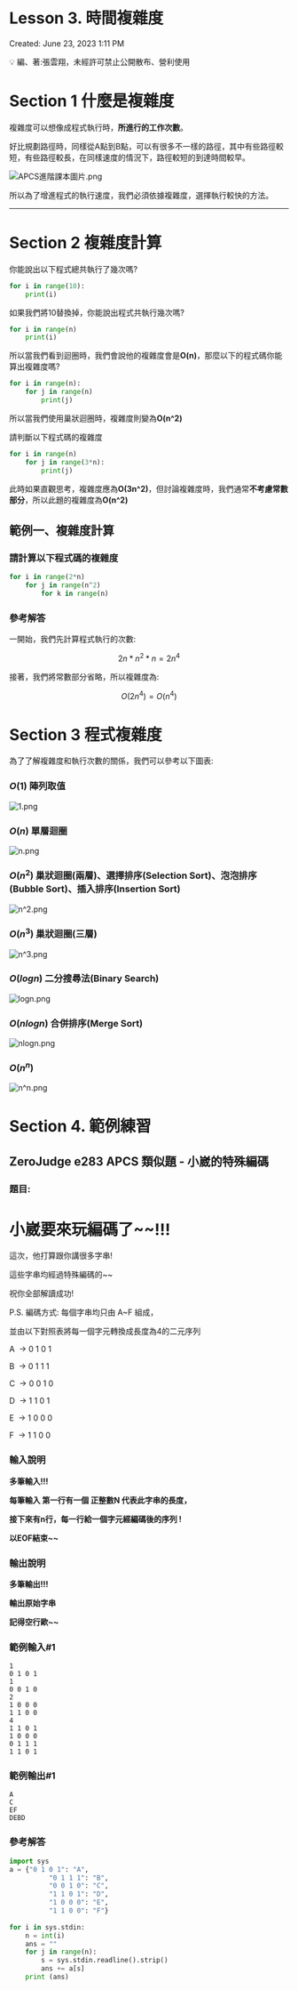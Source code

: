# Lesson 3. 時間複雜度

Created: June 23, 2023 1:11 PM

<aside>
💡 編、著:張雲翔，未經許可禁止公開散布、營利使用

</aside>

# Section 1 什麼是複雜度

複雜度可以想像成程式執行時，**所進行的工作次數**。

好比規劃路徑時，同樣從A點到B點，可以有很多不一樣的路徑，其中有些路徑較短，有些路徑較長，在同樣速度的情況下，路徑較短的到達時間較早。

![APCS進階課本圖片.png](Lesson%203%20%E6%99%82%E9%96%93%E8%A4%87%E9%9B%9C%E5%BA%A6%20c3d24cf0341544af9ace725d02fcb16f/APCS%25E9%2580%25B2%25E9%259A%258E%25E8%25AA%25B2%25E6%259C%25AC%25E5%259C%2596%25E7%2589%2587.png)

所以為了增進程式的執行速度，我們必須依據複雜度，選擇執行較快的方法。

---

# Section 2 複雜度計算

你能說出以下程式總共執行了幾次嗎?

```python
for i in range(10):
	print(i)
```

如果我們將10替換掉，你能說出程式共執行幾次嗎?

```python
for i in range(n)
	print(i)
```

所以當我們看到迴圈時，我們會說他的複雜度會是**O(n)**，那麼以下的程式碼你能算出複雜度嗎?

```python
for i in range(n):
	for j in range(n)
		print(j)
```

所以當我們使用巢狀迴圈時，複雜度則變為**O(n^2)**

請判斷以下程式碼的複雜度

```python
for i in range(n)
	for j in range(3*n):
		print(j)
```

此時如果直觀思考，複雜度應為**O(3n^2)**，但討論複雜度時，我們通常**不考慮常數部分**，所以此題的複雜度為**O(n^2)**

## 範例一、複雜度計算

### 請計算以下程式碼的複雜度

```python
for i in range(2*n)
	for j in range(n^2)
		for k in range(n)
```

### 參考解答

一開始，我們先計算程式執行的次數:

$$
2n *n^2*n=2n^4
$$

接著，我們將常數部分省略，所以複雜度為:

$$
O(2n^4) = O(n^4)
$$

# Section 3 程式複雜度

為了了解複雜度和執行次數的關係，我們可以參考以下圖表:

### $O(1)$ 陣列取值

![1.png](Lesson%203%20%E6%99%82%E9%96%93%E8%A4%87%E9%9B%9C%E5%BA%A6%20c3d24cf0341544af9ace725d02fcb16f/1.png)

### $O(n)$ 單層迴圈

![n.png](Lesson%203%20%E6%99%82%E9%96%93%E8%A4%87%E9%9B%9C%E5%BA%A6%20c3d24cf0341544af9ace725d02fcb16f/n.png)

### $O(n^2)$ 巢狀迴圈(兩層)、選擇排序(Selection Sort)、泡泡排序(Bubble Sort)、插入排序(Insertion Sort)

![n^2.png](Lesson%203%20%E6%99%82%E9%96%93%E8%A4%87%E9%9B%9C%E5%BA%A6%20c3d24cf0341544af9ace725d02fcb16f/n2.png)

### $O(n^3)$ 巢狀迴圈(三層)

![n^3.png](Lesson%203%20%E6%99%82%E9%96%93%E8%A4%87%E9%9B%9C%E5%BA%A6%20c3d24cf0341544af9ace725d02fcb16f/n3.png)

### $O(logn)$ 二分搜尋法(Binary Search)

![logn.png](Lesson%203%20%E6%99%82%E9%96%93%E8%A4%87%E9%9B%9C%E5%BA%A6%20c3d24cf0341544af9ace725d02fcb16f/logn.png)

### $O(nlogn)$ 合併排序(Merge Sort)

![nlogn.png](Lesson%203%20%E6%99%82%E9%96%93%E8%A4%87%E9%9B%9C%E5%BA%A6%20c3d24cf0341544af9ace725d02fcb16f/nlogn.png)

### $O(n^n)$

![n^n.png](Lesson%203%20%E6%99%82%E9%96%93%E8%A4%87%E9%9B%9C%E5%BA%A6%20c3d24cf0341544af9ace725d02fcb16f/nn.png)

# Section 4. 範例練習

## ZeroJudge e283 **APCS 類似題 - 小崴的特殊編碼**

### 題目:

# **小崴要來玩編碼了~~!!!**

這次，他打算跟你講很多字串!

這些字串均經過特殊編碼的~~

祝你全部解讀成功!

P.S. 編碼方式: 每個字串均只由 A~F 組成，

並由以下對照表將每一個字元轉換成長度為4的二元序列

A  -> 0 1 0 1

B  -> 0 1 1 1

C  -> 0 0 1 0

D  -> 1 1 0 1

E  -> 1 0 0 0

F  -> 1 1 0 0

### 輸入說明

**多筆輸入!!!**

**每筆輸入 第一行有一個 正整數N 代表此字串的長度，**

**接下來有n行，每一行給一個字元經編碼後的序列 !**

**以EOF結束~~**

### 輸出說明

**多筆輸出!!!**

**輸出原始字串**

**記得空行歐~~**

### 範例輸入#1

```
1
0 1 0 1
1
0 0 1 0
2
1 0 0 0
1 1 0 0
4
1 1 0 1
1 0 0 0
0 1 1 1
1 1 0 1
```

### 範例輸出#1

```
A
C
EF
DEBD
```

### 參考解答

```python
import sys
a = {"0 1 0 1": "A",
          "0 1 1 1": "B",
          "0 0 1 0": "C",
          "1 1 0 1": "D",
          "1 0 0 0": "E",
          "1 1 0 0": "F"}
 
for i in sys.stdin:
    n = int(i)
    ans = ""
    for j in range(n):
        s = sys.stdin.readline().strip()
        ans += a[s]
    print (ans)
```